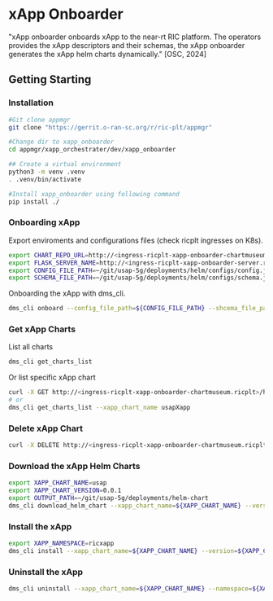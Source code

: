 # xApp Onboarder

"xApp onboarder onboards xApp to the near-rt RIC platform. The operators provides the xApp descriptors and their schemas, the xApp onboarder generates the xApp helm charts dynamically." [OSC, 2024]

## Getting Starting

### Installation

```sh
#Git clone appmgr
git clone "https://gerrit.o-ran-sc.org/r/ric-plt/appmgr"

#Change dir to xapp_onboarder
cd appmgr/xapp_orchestrater/dev/xapp_onboarder

## Create a virtual environment
python3 -m venv .venv
. .venv/bin/activate

#Install xapp_onboarder using following command
pip install ./
```

### Onboarding xApp

Export enviroments and configurations files (check ricplt ingresses on K8s).

```sh
export CHART_REPO_URL=http://<ingress-ricplt-xapp-onboarder-chartmuseum.ricplt>/helmrepo
export FLASK_SERVER_NAME=http://<ingress-ricplt-xapp-onboarder-server.ricplt>/onboard
export CONFIG_FILE_PATH=~/git/usap-5g/deployments/helm/configs/config.json
export SCHEMA_FILE_PATH=~/git/usap-5g/deployments/helm/configs/schema.json
```

Onboarding the xApp with dms_cli.

```sh
dms_cli onboard --config_file_path=${CONFIG_FILE_PATH} --shcema_file_path=${SCHEMA_FILE_PATH}
```

### Get xApp Charts

List all charts

```sh
dms_cli get_charts_list
```

Or list specific xApp chart

```sh
curl -X GET http://<ingress-ricplt-xapp-onboarder-chartmuseum.ricplt>/helmrepo/api/charts/usapXapp/<VERSION> | jq .
# or
dms_cli get_charts_list --xapp_chart_name usapXapp
```

### Delete xApp Chart 

```sh
curl -X DELETE http://<ingress-ricplt-xapp-onboarder-chartmuseum.ricplt>/helmrepo/api/charts/<XAPP_CHART_NAME>/<VERSION>
```

### Download the xApp Helm Charts

```sh
export XAPP_CHART_NAME=usap
export XAPP_CHART_VERSION=0.0.1
export OUTPUT_PATH=~/git/usap-5g/deployments/helm-chart
dms_cli download_helm_chart --xapp_chart_name=${XAPP_CHART_NAME} --version=${XAPP_CHART_VERSION} --output_path=${OUTPUT_PATH}
```

### Install the xApp

```sh
export XAPP_NAMESPACE=ricxapp
dms_cli install --xapp_chart_name=${XAPP_CHART_NAME} --version=${XAPP_CHART_VERSION} --namespace=${XAPP_NAMESPACE}
```

### Uninstall the xApp

```sh
dms_cli uninstall --xapp_chart_name=${XAPP_CHART_NAME} --namespace=${XAPP_NAMESPACE}
```